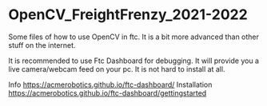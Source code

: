 # OpenCV_FreightFrenzy_2021-2022
Some files of how to use OpenCV in ftc. It is a bit more advanced than other stuff on the internet.


It is recommended to use Ftc Dashboard for debugging. It will provide you a live camera/webcam feed on your pc. It is not hard to install at all.

Info          https://acmerobotics.github.io/ftc-dashboard/
Installation  https://acmerobotics.github.io/ftc-dashboard/gettingstarted
